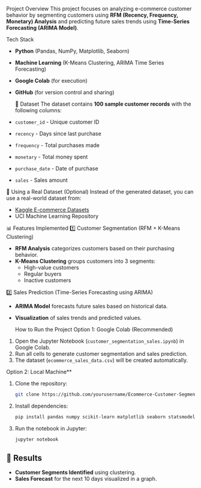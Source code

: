  Project Overview
This project focuses on analyzing e-commerce customer behavior by segmenting customers using **RFM (Recency, Frequency, Monetary) Analysis** and predicting future sales trends using **Time-Series Forecasting (ARIMA Model)**.

  Tech Stack
- **Python** (Pandas, NumPy, Matplotlib, Seaborn)
- **Machine Learning** (K-Means Clustering, ARIMA Time Series Forecasting)
- **Google Colab** (for execution)
- **GitHub** (for version control and sharing)

  📂 Dataset
The dataset contains **100 sample customer records** with the following columns:
- `customer_id` - Unique customer ID
- `recency` - Days since last purchase
- `frequency` - Total purchases made
- `monetary` - Total money spent
- `purchase_date` - Date of purchase
- `sales` - Sales amount

 🔹 Using a Real Dataset (Optional)
Instead of the generated dataset, you can use a real-world dataset from:
- [Kaggle E-commerce Datasets](https://www.kaggle.com/datasets)
- UCI Machine Learning Repository

 📊 Features Implemented
   1️⃣ Customer Segmentation (RFM + K-Means Clustering)
- **RFM Analysis** categorizes customers based on their purchasing behavior.
- **K-Means Clustering** groups customers into 3 segments:
  - High-value customers
  - Regular buyers
  - Inactive customers

 2️⃣ Sales Prediction (Time-Series Forecasting using ARIMA)
- **ARIMA Model** forecasts future sales based on historical data.
- **Visualization** of sales trends and predicted values.

   How to Run the Project
  Option 1: Google Colab (Recommended) 
1. Open the Jupyter Notebook (`customer_segmentation_sales.ipynb`) in Google Colab.
2. Run all cells to generate customer segmentation and sales prediction.
3. The dataset (`ecommerce_sales_data.csv`) will be created automatically.

 Option 2: Local Machine**
1. Clone the repository:
   ```bash
   git clone https://github.com/yourusername/Ecommerce-Customer-Segmentation.git
   ```
2. Install dependencies:
   ```bash
   pip install pandas numpy scikit-learn matplotlib seaborn statsmodels
   ```
3. Run the notebook in Jupyter:
   ```bash
   jupyter notebook
   ```

## 📌 Results
- **Customer Segments Identified** using clustering.
- **Sales Forecast** for the next 10 days visualized in a graph.

